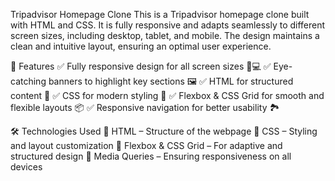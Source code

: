 Tripadvisor Homepage Clone
This is a Tripadvisor homepage clone built with HTML and CSS. It is fully responsive and adapts seamlessly to different screen sizes, including desktop, tablet, and mobile. The design maintains a clean and intuitive layout, ensuring an optimal user experience.

🌟 Features
✅ Fully responsive design for all screen sizes 📱💻
✅ Eye-catching banners to highlight key sections 🖼️
✅ HTML for structured content 📄
✅ CSS for modern styling 🎨
✅ Flexbox & CSS Grid for smooth and flexible layouts 📦
✅ Responsive navigation for better usability 🏞️

🛠️ Technologies Used
🔹 HTML – Structure of the webpage
🔹 CSS – Styling and layout customization
🔹 Flexbox & CSS Grid – For adaptive and structured design
🔹 Media Queries – Ensuring responsiveness on all devices
